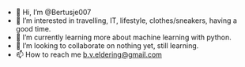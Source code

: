 - 👋 Hi, I’m @Bertusje007
- 👀 I’m interested in travelling, IT, lifestyle, clothes/sneakers, having a good time.
- 🌱 I’m currently learning more about machine learning with python.
- 💞️ I’m looking to collaborate on nothing yet, still learning. 
- 📫 How to reach me b.v.eldering@gmail.com 

<!---
Bertusje007/Bertusje007 is a ✨ special ✨ repository because its `README.md` (this file) appears on your GitHub profile.
You can click the Preview link to take a look at your changes.
--->
